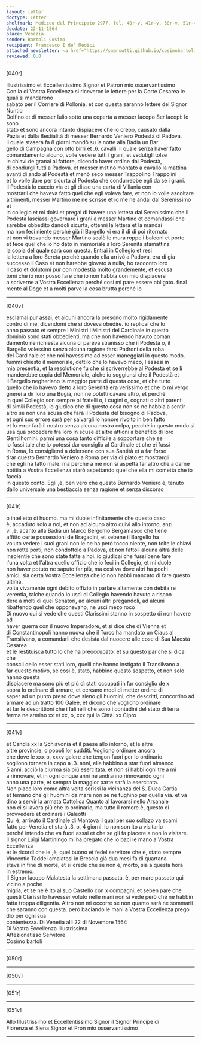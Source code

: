 ```yaml
---
layout: letter
doctype: Letter
shelfmark: Mediceo del Principato 2977, fol. 40r-v, 41r-v, 50r-v, 51r-v
docdate: 22-11-1564
place: Venezia
sender: Bartoli Cosimo
recipient: Francesco I de' Medici
attached_newsletter: <a href="https://smansutti.github.io/cosimobartoli/texts/3079_095/">3079_095</a>
reviewed: 0.0
---
```


[040r]  
  
  
Illustrissimo et Eccellentissimo Signor et Patron mio osservantissimo  
Con la di Vostra Eccellenza si riceveron le lettere per la Corte Cesarea le quali si mandarono  
sabato per il Corriere di Pollonia. et con questa saranno lettere del Signor Nuntio  
Dolfino et di messer Iulio sotto una coperta a messer Iacopo Ser Iacopi: Io sono  
stato et sono ancora intanto dispiacere che io crepo, causato dalla  
Pazia et dalla Bestialità di messer Bernardo Veniero Podestà di Padova.  
il quale stasera fa 8 giorni mandò su la notte alla Badia un Bar  
gello di Campagna con otto birri et .6. cavalli. il quale senza haver fatto  
comandamento alcuno, volle vedere tutti i grani, et vedutigli tolse  
le chiavi de granai al fattore, dicendo haver ordine dal Podestà,  
di condurgli tutti a Padova. et messer mstino montato a cavallo la mattina  
avanti di ando al Podestà et menò seco messer Trappolino Trappolini  
et lo volle dare per sicurta al Podesta che condurrebbe egli da se i grani.  
il Podestà lo caccio via et gli disse una carta di Villania con  
mostrarli che haveva fatto quel che egli voleva fare, et non lo volle ascoltare  
altrimenti, messer Martino me ne scrisse et io me ne andai dal Serenissimo et  
in collegio et mi dolsi et pregai di havere una lettera dal Serenissimo che il  
Podesta lasciassi governare i grani a messer Martino et comandassi che  
sarebbe obbedito dandoli sicurta, ottenni la lettera et la mandai  
ma non feci niente perché già il Bargello vi era il dì di poi ritornato  
et non vi trovando messer Martino scalò le mura roppe i balconi et porte  
et fece quel che io ho dato in memoriale a loro Serenità stamattina  
la copia del quale sarà con questa. Entrai in Collegio et resi  
la lettera a loro Sereta perché quando ella arrivò a Padova, era di gia  
successo il Caso et non harebbe giovato à nulla, ho racconto loro  
il caso et dolutomi pur con modestia molto grandemente, et escusa  
tomi che io non posso fare che io non habbia con mio dispiacere  
a scriverne a Vostra Eccellenza perché cosi mi pare essere obligato. final  
mente al Doge et a molti parve la cosa brutta perché io  
  
---  

[040v]  
  
  
esclamai pur assai, et alcuni ancora la presono molto rigidamente  
contro di me, dicendomi che si doveva obedire. io replicai che lo  
anno passato et sempre i Ministri i Ministri del Cardinale in questo  
dominio sono stati obbedienti, ma che non havendo havuto coman  
damento ne richiesta alcuna ci pareva stranisso che il Podestà o, il  
Bargello volessino senza alcuna ragione farsi Padroni della roba  
del Cardinale et che noi havessimo ad esser maneggiati in questo modo.  
fummi chiesto il memoriale, dettilo che lo havevo meco, l essesi in  
mia presentia, et la resolutione fu che si scriverrebbe al Podestà et se li  
manderebbe copia del Memoriale, alche io soggiunsi che il Podestà et  
il Bargello negheriano la maggior parte di questa cose, et che tutto  
quello che io havevo detto a loro Serenità era verissimo et che io mi vergo  
gnerei a dir loro una Bugia, non ne potetti cavare altro, et perché  
in quel Collegio son sempre oi fratelli o, i cugini o, cognati o altri parenti  
di simili Podestà, io giudico che di questo cosa non se ne habbia a sentir  
altro se non una scusa che farà il Podestà del bisogno di Padova,  
et ogni suo errore sarà per salvargli lo honore rivolto in ben fatto  
et lo error farà il nostro senza alcuna nostra colpa, perché in questo modo si  
usa qua procedere fra loro in scuse et altre attioni a benefitio di loro  
Gentilhomini. parmi una cosa tanto difficile a sopportare che se  
io fussi tale che io potessi dar consiglio al Cardinale et che ei fussi  
in Roma, lo consiglierei a dolersene con sua Santità et a far forse  
tirar questo Bernardo Veniero a Roma per via di piato et mostrargli  
che egli ha fatto male. ma perché a me non si aspetta far altro che a darne  
notitia a Vostra Eccellenza starò aspettando quel che ella mi cometta che io faccia  
in questo conto. Egli ,è, ben vero che questo Bernardo Veniero è, tenuto  
dallo universale una bestiaccia senza ragione et senza discorso  
  
---  

[041r]  
  
  
o intelletto di huomo. ma mi duole infinitamente che questo caso  
è, accaduto solo a noi, et non ad alcuno altro quivi allo intorno, anzi  
vi ,è, acanto alla Badia un Marco Bergomo Bergamasco che tiene  
affitto certe possessioni de Bragadini, et sebene il Bargello ha  
voluto vedere i suoi grani non le ne ha però tocco niente, non tolte le chiavi  
non rotte porti, non condottolo a Padova, et non fattoli alcuna altra delle  
insolentie che sono state fatte a noi. io giudicai che fussi bene fare  
l'una volta et l'altra quello offizio che io feci in Collegio, et mi duole  
non haver potuto ne saputo far più, ma così va dove altri ha pochi  
amici. sia certa Vostra Eccellenza che io non habbi mancato di fare questo ultima.  
volta vivamente ogni debito offizio in parlare altamente con debita re  
verentia, talche quando io uscì di Collegio havendo havuto a rispon  
dere a molti di quei Senatori, ad alcuni altri pregandoli, ad alcuni  
ribattendo quel che opponevano, ne usci mezo roco  
Di nuovo qui si vede che questi Clarissimi stanno in sospetto di non havere ad  
haver guerra con il nuovo Imperadore, et si dice che di Vienna et  
di Constantinopoli hanno nuova che il Turco ha mandato un Ciaus al  
Transilvano, a comandarli che desista dal nuocere alle cose di Sua Maestà Cesarea  
et le restituisca tutto lo che ha preoccupato. et su questo par che si dica che  
conscii dello esser stati loro, quelli che hanno instigato il Transilvano a  
far questo motivo, se cosi è, stato, habbino questo sospetto, et non solo hanno questa  
dispiacere ma sono più et più dì stati occupati in far consiglio de x  
sopra lo ordinare di armare, et cercano modi di metter ordine di  
saper ad un punto preso dove sieno gli huomini, che descritti, concorrino ad  
armare ad un tratto 100 Galee, et dicono che vogliono ordinare  
et far le descrittioni che i falinelli che sono i contadini del stato di terra  
ferma ne armino xx et xx, o, xxx qui la Città. xx Cipro  
  
---  

[041v]  
  
  
et Candia xx la Schiavonia et il paese allo intorno, et le altre  
altre provincie, o popoli lor sudditi. Vogliono ordinare ancora  
che dove le xxx o, xxxv galere che tengon fuori per lo ordinario  
sogliono tornare in capo a .3. anni, elle habbino a star fuori almanco  
5 anni, acciò la ciurma sia più esercitata. et non si habbi ogni tre a mi  
a rinnovare, et in ogni cinque anni ne andranno rinnovando ogni  
anno una parte, et sempra la maggior parte sarà la esercitata.  
Non piace loro come altra volta scrissi la vicinanza del S. Duca Gartia  
et temano che gli huomini da mare non se ne fughino per quella via. et va  
dino a servir la armata Cattolica Quanto al lavorarsi nello Arsanale  
non ci si lavora più che lo ordinario, ma tutto il romore è, questo di  
provvedere et ordinare i Galeotti  
Qui è, arrivato il Cardinale di Mantova il qual per suo sollazo va scami  
fatto per Venetia et starà .3. o, 4 giorni. Io non son ito a visitarlo  
perché intendo che va fuori assai et che se gli fa piacere a non lo visitare.  
Il signor Luigi Martiningo mi ha pregato che io baci le mano a Vostra Eccellenza  
et le ricordi che le ,è, quel buono et fedel servitore che è, stato sempre  
Vincentio Taddei amalatosi in Brescia già dua mesi fa di quartana  
stava in fine di morte, et si crede che se non è, morto, sia a questa hora  
in estremo.  
Il Signor Iacopo Malatesta la settimana passata. è, per mare passato qui vicino a poche  
miglia, et se ne è ito al suo Castello con x compagni, et seben pare che  
questi Clarissi lo havesser voluto nelle mani non si vede però che ne habbin  
fatta troppa diligentia. Altro non mi occorre se non quanto sarà ne sommarii  
che saranno con questa. però baciando le mani a Vostra Eccellenza prego dio per ogni sua  
contentezza. Di Venetia alli 22 di Novembre 1564  
Di Vostra Eccellenza Illustrissima  
Affezionatisso Servitore  
Cosimo bartoli  
  
---  

[050r]  
  
  
  
---  

[050v]  
  
  
  
---  

[051r]  
  
  
  
---  

[051v]  
  
  
Allo Illustrissimo et Eccellentissimo Signor il Signor Principe di  
Fiorenza et Siena Signor et Pron mio osservantissimo  
  
---  

